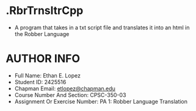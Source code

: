 # .RbrTrnsltrCpp

- A program that takes in a txt script file and translates it into an html in the Robber Language

# AUTHOR INFO

- Full Name: Ethan E. Lopez
- Student ID: 2425516
- Chapman Email: etlopez@chapman.edu
- Course Number And Section: CPSC-350-03
- Assignment Or Exercise Number: PA 1: Robber Language Translation
